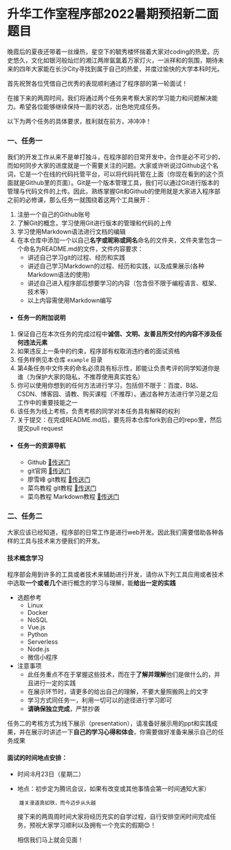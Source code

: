 # 升华工作室程序部2022暑期预招新二面题目

晚霞后的夏夜还带着一丝燥热，星空下的毓秀楼怀揣着大家对coding的热爱。历史悠久，文化如银河般灿烂的湘江两岸氤氲着万家灯火，一派祥和的氛围，期待未来的四年大家能在长沙City寻找到属于自己的热爱，并度过愉快的大学本科时光。

首先祝贺各位凭借自己优秀的表现顺利通过了程序部的第一轮面试！

在接下来的两周时间，我们将通过两个任务来考察大家的学习能力和问题解决能力。希望各位能够继续保持一面的状态，出色地完成任务。        

以下为两个任务的具体要求，胜利就在前方，冲冲冲！

### 一、任务一

我们的开发工作从来不是单打独斗，在程序部的日常开发中，合作是必不可少的，而如何同步大家的进度就是一个需要关注的问题。大家或许听说过Github这个名词，它是一个在线的代码托管平台，可以将代码托管在上面（你现在看到的这个页面就是Github里的页面）。Git是一个版本管理工具，我们可以通过Git进行版本的管理与代码文件的上传。因此，熟练掌握Git和Github的使用就是大家进入程序部之前的必修课，那么任务一就围绕着这两个工具展开：

1. 注册一个自己的Github账号
2. 了解Git的概念，学习使用Git进行版本的管理和代码的上传
3. 学习使用Markdown语法进行文档的编辑
4. 在本仓库中添加一个以自己**名字或昵称或网名**命名的文件夹，文件夹里包含一个命名为README.md的文件，文件内容要求：
   - 讲述自己学习git的过程、经历和实践
   - 讲述自己学习Markdown的过程、经历和实践，以及成果展示(各种Markdown语法的使用)
   - 讲述自己进入程序部后想要学习的内容（包含但不限于编程语言、框架、技术等）
   - 以上内容需使用Markdown编写

- #### 任务一的附加说明


1. 保证自己在本次任务的完成过程中**诚信、文明、友善且所交付的内容不涉及任何违法元素** 
2. 如果违反上一条中的约束，程序部有权取消违约者的面试资格
3. 任务样例见本仓库 `example` 目录
4. 第4条任务中文件夹的命名必须具有标示性，即能让负责考评的同学知道你是谁（为保护大家的隐私，不推荐使用真实姓名）
5. 你可以使用你想到的任何方法进行学习，包括但不限于：百度、B站、CSDN、博客园、请教、购买课程（不推荐）。通过各种方法进行学习是之后工作中的重要技能之一
6. 该任务为线上考核，负责考核的同学对本任务具有解释的权利
7. 关于提交：在完成README.md后，要先将本仓库fork到自己的repo里，然后提交pull request

- #### 任务一的资源导航

  - Github [🔗传送门](https://github.com/)
  - git官网 [🔗传送门](https://git-scm.com/)
  - 廖雪峰 git教程 [🔗传送门](https://www.liaoxuefeng.com/wiki/896043488029600)
  - 菜鸟教程 git教程 [🔗传送门](https://www.runoob.com/git/git-tutorial.html)
  - 菜鸟教程 Markdown教程 [🔗传送门](https://www.runoob.com/markdown/md-tutorial.html)



### 二、任务二

大家应该已经知道，程序部的日常工作是进行web开发。因此我们需要借助各种各样的工具与技术来方便我们的开发。

#### 技术概念学习

程序部会用到许多的工具或者技术来辅助进行开发，请你从下列工具应用或者技术中选取**一个或者几个**进行概念的学习与理解，能**给出一定的实践**

- 选题参考
  - Linux
  - Docker
  - NoSQL
  - Vue.js
  - Python
  - Serverless
  - Node.js
  - 微信小程序
- 注意事项
  - 此任务重点不在于掌握这些技术，而在于**了解并理解**他们是做什么的，并且进行一定的实践
  - 在展示环节时，请更多的给出自己的理解，不要大量照搬网上的文字
  - 学习方式同任务一，利用一切可以的途径进行学习即可
  - **请确保独立完成**，严禁抄袭


任务二的考核方式为线下展示（presentation），请准备好展示用的ppt和实践成果，并在展示时讲述一下**自己的学习心得和体会**，你需要做好准备来展示自己的任务成果

#### 面试的时间地点安排：

- 时间:8月23日（星期二）

- 地点：初步定为腾讯会议，如果有改变或其他事情会第一时间通知大家）

  ​             ```雄关漫道真如铁，而今迈步从头越 ```            

  接下来的两周周时间大家将经历充实的自学过程，自行安排空闲时间完成任务，预祝大家学习顺利以及拥有一个充实的假期😊！        

  相信我们马上就会见面！

